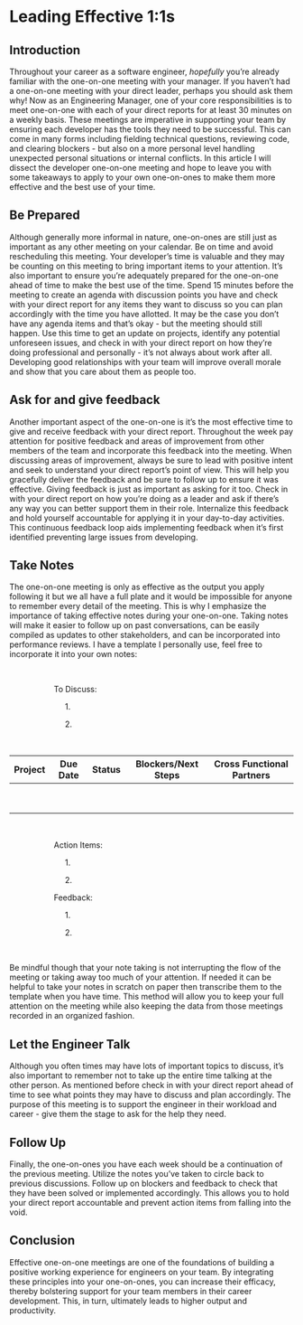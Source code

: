 # Leading Effective 1:1s

## Introduction

Throughout your career as a software engineer, _hopefully_ you’re already familiar with the one-on-one meeting with your manager. If you haven’t had a one-on-one meeting with your direct leader, perhaps you should ask them why! Now as an Engineering Manager, one of your core responsibilities is to meet one-on-one with each of your direct reports for at least 30 minutes on a weekly basis. These meetings are imperative in supporting your team by ensuring each developer has the tools they need to be successful. This can come in many forms including fielding technical questions, reviewing code, and clearing blockers - but also on a more personal level handling unexpected personal situations or internal conflicts. In this article I will dissect the developer one-on-one meeting and hope to leave you with some takeaways to apply to your own one-on-ones to make them more effective and the best use of your time.

## Be Prepared

Although generally more informal in nature, one-on-ones are still just as important as any other meeting on your calendar. Be on time and avoid rescheduling this meeting. Your developer’s time is valuable and they may be counting on this meeting to bring important items to your attention. It’s also important to ensure you’re adequately prepared for the one-on-one ahead of time to make the best use of the time. Spend 15 minutes before the meeting to create an agenda with discussion points you have and check with your direct report for any items they want to discuss so you can plan accordingly with the time you have allotted. It may be the case you don’t have any agenda items and that’s okay - but the meeting should still happen. Use this time to get an update on projects, identify any potential unforeseen issues, and check in with your direct report on how they’re doing professional and personally - it’s not always about work after all. Developing good relationships with your team will improve overall morale and show that you care about them as people too.

## Ask for and give feedback

Another important aspect of the one-on-one is it’s the most effective time to give and receive feedback with your direct report. Throughout the week pay attention for positive feedback and areas of improvement from other members of the team and incorporate this feedback into the meeting. When discussing areas of improvement, always be sure to lead with positive intent and seek to understand your direct report’s point of view. This will help you gracefully deliver the feedback and be sure to follow up to ensure it was effective. Giving feedback is just as important as asking for it too. Check in with your direct report on how you’re doing as a leader and ask if there’s any way you can better support them in their role. Internalize this feedback and hold yourself accountable for applying it in your day-to-day activities. This continuous feedback loop aids implementing feedback when it’s first identified preventing large issues from developing.

## Take Notes

The one-on-one meeting is only as effective as the output you apply following it but we all have a full plate and it would be impossible for anyone to remember every detail of the meeting. This is why I emphasize the importance of taking effective notes during your one-on-one. Taking notes will make it easier to follow up on past conversations, can be easily compiled as updates to other stakeholders, and can be incorporated into performance reviews. I have a template I personally use, feel free to incorporate it into your own notes:

&nbsp;

&nbsp;&nbsp;&nbsp;&nbsp;&nbsp;&nbsp;&nbsp;&nbsp;&nbsp;&nbsp;&nbsp;&nbsp;&nbsp;&nbsp;&nbsp;&nbsp;&nbsp;&nbsp;&nbsp;&nbsp;To Discuss:

&nbsp;&nbsp;&nbsp;&nbsp;&nbsp;&nbsp;&nbsp;&nbsp;&nbsp;&nbsp;&nbsp;&nbsp;&nbsp;&nbsp;&nbsp;&nbsp;&nbsp;&nbsp;&nbsp;&nbsp;&nbsp;&nbsp;&nbsp;&nbsp;&nbsp;1.

&nbsp;&nbsp;&nbsp;&nbsp;&nbsp;&nbsp;&nbsp;&nbsp;&nbsp;&nbsp;&nbsp;&nbsp;&nbsp;&nbsp;&nbsp;&nbsp;&nbsp;&nbsp;&nbsp;&nbsp;&nbsp;&nbsp;&nbsp;&nbsp;&nbsp;2.

&nbsp;

| Project | Due Date | Status | Blockers/Next Steps | Cross Functional Partners |
| ------- | -------- | ------ | ------------------- | ------------------------- |
| &nbsp;  |          |        |                     |                           |
| &nbsp;  |          |        |                     |                           |

&nbsp;

&nbsp;&nbsp;&nbsp;&nbsp;&nbsp;&nbsp;&nbsp;&nbsp;&nbsp;&nbsp;&nbsp;&nbsp;&nbsp;&nbsp;&nbsp;&nbsp;&nbsp;&nbsp;&nbsp;&nbsp;Action Items:

&nbsp;&nbsp;&nbsp;&nbsp;&nbsp;&nbsp;&nbsp;&nbsp;&nbsp;&nbsp;&nbsp;&nbsp;&nbsp;&nbsp;&nbsp;&nbsp;&nbsp;&nbsp;&nbsp;&nbsp;&nbsp;&nbsp;&nbsp;&nbsp;&nbsp;1.

&nbsp;&nbsp;&nbsp;&nbsp;&nbsp;&nbsp;&nbsp;&nbsp;&nbsp;&nbsp;&nbsp;&nbsp;&nbsp;&nbsp;&nbsp;&nbsp;&nbsp;&nbsp;&nbsp;&nbsp;&nbsp;&nbsp;&nbsp;&nbsp;&nbsp;2.

&nbsp;&nbsp;&nbsp;&nbsp;&nbsp;&nbsp;&nbsp;&nbsp;&nbsp;&nbsp;&nbsp;&nbsp;&nbsp;&nbsp;&nbsp;&nbsp;&nbsp;&nbsp;&nbsp;&nbsp;Feedback:

&nbsp;&nbsp;&nbsp;&nbsp;&nbsp;&nbsp;&nbsp;&nbsp;&nbsp;&nbsp;&nbsp;&nbsp;&nbsp;&nbsp;&nbsp;&nbsp;&nbsp;&nbsp;&nbsp;&nbsp;&nbsp;&nbsp;&nbsp;&nbsp;&nbsp;1.

&nbsp;&nbsp;&nbsp;&nbsp;&nbsp;&nbsp;&nbsp;&nbsp;&nbsp;&nbsp;&nbsp;&nbsp;&nbsp;&nbsp;&nbsp;&nbsp;&nbsp;&nbsp;&nbsp;&nbsp;&nbsp;&nbsp;&nbsp;&nbsp;&nbsp;2.

&nbsp;

Be mindful though that your note taking is not interrupting the flow of the meeting or taking away too much of your attention. If needed it can be helpful to take your notes in scratch on paper then transcribe them to the template when you have time. This method will allow you to keep your full attention on the meeting while also keeping the data from those meetings recorded in an organized fashion.

## Let the Engineer Talk

Although you often times may have lots of important topics to discuss, it’s also important to remember not to take up the entire time talking at the other person. As mentioned before check in with your direct report ahead of time to see what points they may have to discuss and plan accordingly. The purpose of this meeting is to support the engineer in their workload and career - give them the stage to ask for the help they need.

## Follow Up

Finally, the one-on-ones you have each week should be a continuation of the previous meeting. Utilize the notes you’ve taken to circle back to previous discussions. Follow up on blockers and feedback to check that they have been solved or implemented accordingly. This allows you to hold your direct report accountable and prevent action items from falling into the void.

## Conclusion

Effective one-on-one meetings are one of the foundations of building a positive working experience for engineers on your team. By integrating these principles into your one-on-ones, you can increase their efficacy, thereby bolstering support for your team members in their career development. This, in turn, ultimately leads to higher output and productivity.
